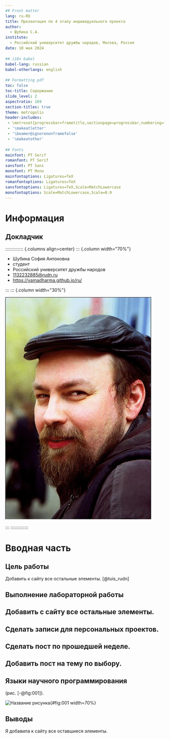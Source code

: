 ```yaml
---
## Front matter
lang: ru-RU
title: Презентация по 4 этапу индивидуального проекта
author:
  - Шубина С.А.
institute:
  - Российский университет дружбы народов, Москва, Россия
date: 10 мая 2024

## i18n babel
babel-lang: russian
babel-otherlangs: english

## Formatting pdf
toc: false
toc-title: Содержание
slide_level: 2
aspectratio: 169
section-titles: true
theme: metropolis
header-includes:
 - \metroset{progressbar=frametitle,sectionpage=progressbar,numbering=fraction}
 - '\makeatletter'
 - '\beamer@ignorenonframefalse'
 - '\makeatother'

## Fonts
mainfont: PT Serif
romanfont: PT Serif
sansfont: PT Sans
monofont: PT Mono
mainfontoptions: Ligatures=TeX
romanfontoptions: Ligatures=TeX
sansfontoptions: Ligatures=TeX,Scale=MatchLowercase
monofontoptions: Scale=MatchLowercase,Scale=0.9
---
```


# Информация

## Докладчик

:::::::::::::: {.columns align=center}
::: {.column width="70%"}

  * Шубина София Антоновна
  * студент
  * Российский университет дружбы народов
  * [1132232885@rudn.ru](mailto:1132232885@rudn.ru)
  * <https://yamadharma.github.io/ru/>

:::
::: {.column width="30%"}

![](./image/kulyabov.jpg)

:::
::::::::::::::

# Вводная часть
## Цель работы
Добавить к сайту все остальные элементы.
[@tuis_rudn]

## Выполнение лабораторной работы

## Добавить с сайту все остальные элементы.
## Сделать записи для персональных проектов.
## Сделать пост по прошедшей неделе.
## Добавить пост на тему по выбору.
## Языки научного программирования
(рис. [-@fig:001]).

![Название рисунка](image/placeimg_800_600_tech.jpg){#fig:001 width=70%}

## Выводы
Я добавила к сайту все оставшиеся элементы.


